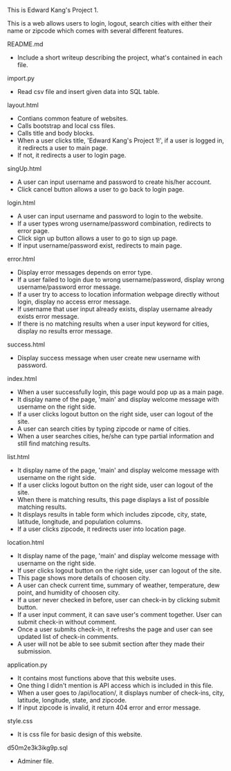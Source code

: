 This is Edward Kang's Project 1.

This is a web allows users to login, logout, search cities with either their name or zipcode which comes with several different features.

README.md
- Include a short writeup describing the project, what's contained in each file.

import.py
- Read csv file and insert given data into SQL table.

layout.html
- Contians common feature of websites.
- Calls bootstrap and local css files.
- Calls title and body blocks.
- When a user clicks title, 'Edward Kang's Project 1!', if a user is logged in, it redirects a user to main page.
- If not, it redirects a user to login page.

singUp.html
- A user can input username and password to create his/her account.
- Click cancel button allows a user to go back to login page.

login.html
- A user can input username and password to login to the website.
- If a user types wrong username/password combination, redirects to error page.
- Click sign up button allows a user to go to sign up page.
- If input username/password exist, redirects to main page.

error.html
- Display error messages depends on error type.
- If a user failed to login due to wrong username/password, display wrong username/password error message.
- If a user try to access to location information webpage directly without login, display no access error message.
- If username that user input already exists, display username already exists error message.
- If there is no matching results when a user input keyword for cities, display no results error message.

success.html
- Display success message when user create new username with password.

index.html
- When a user successfully login, this page would pop up as a main page.
- It display name of the page, 'main' and display welcome message with username on the right side.
- If a user clicks logout button on the right side, user can logout of the site.
- A user can search cities by typing zipcode or name of cities.
- When a user searches cities, he/she can type partial information and still find matching results.

list.html
- It display name of the page, 'main' and display welcome message with username on the right side.
- If a user clicks logout button on the right side, user can logout of the site.
- When there is matching results, this page displays a list of possible matching results.
- It displays results in table form which includes zipcode, city, state, latitude, longitude, and population columns.
- If a user clicks zipcode, it redirects user into location page.

location.html
- It display name of the page, 'main' and display welcome message with username on the right side.
- If user clicks logout button on the right side, user can logout of the site.
- This page shows more details of choosen city.
- A user can check current time, summary of weather, temperature, dew point, and humidity of choosen city.
- If a user never checked in before, user can check-in by clicking submit button.
- If a user input comment, it can save user's comment together. User can submit check-in without comment.
- Once a user submits check-in, it refreshs the page and user can see updated list of check-in comments.
- A user will not be able to see submit section after they made their submission.

application.py
- It contains most functions above that this website uses.
- One thing I didn't mention is API access which is included in this file.
- When a user goes to /api/location/<zipcode>, it displays number of check-ins, city, latitude, longitude, state, and zipcode.
- If input zipcode is invalid, it return 404 error and error message.

style.css
- It is css file for basic design of this website.

d50m2e3k3ikg9p.sql
- Adminer file.